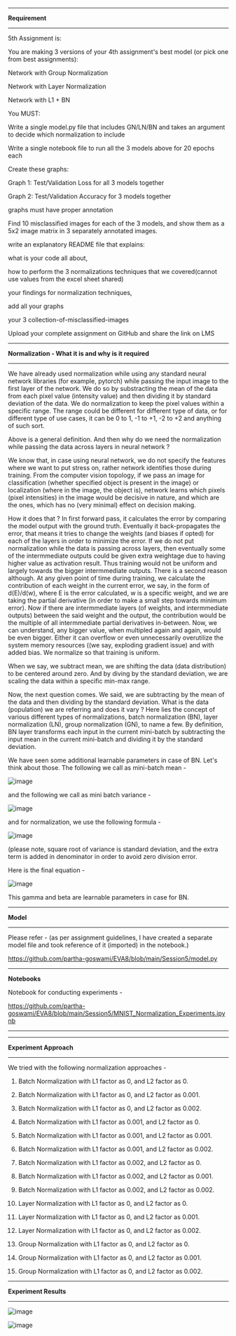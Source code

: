--------------------------------------------------------------------------------------------------------------------------------------------------------------------
**Requirement**

--------------------------------------------------------------------------------------------------------------------------------------------------------------------

5th Assignment is:

You are making 3 versions of your 4th assignment's best model (or pick one from best assignments):

Network with Group Normalization

Network with Layer Normalization

Network with L1 + BN

You MUST:

Write a single model.py file that includes GN/LN/BN and takes an argument to decide which normalization to include

Write a single notebook file to run all the 3 models above for 20 epochs each

Create these graphs:

Graph 1: Test/Validation Loss for all 3 models together

Graph 2: Test/Validation Accuracy for 3 models together

graphs must have proper annotation

Find 10 misclassified images for each of the 3 models, and show them as a 5x2 image matrix in 3 separately annotated images. 

write an explanatory README file that explains:

what is your code all about,

how to perform the 3 normalizations techniques that we covered(cannot use values from the excel sheet shared)

your findings for normalization techniques,

add all your graphs

your 3 collection-of-misclassified-images 

Upload your complete assignment on GitHub and share the link on LMS



--------------------------------------------------------------------------------------------------------------------------------------------------------------------
**Normalization - What it is and why is it required**

--------------------------------------------------------------------------------------------------------------------------------------------------------------------

We have already used normalization while using any standard neural network libraries (for example, pytorch) while passing the input image to the first layer of the network. We do so by substracting the mean of the data from each pixel value (intensity value) and then dividing it by standard deviation of the data. We do normalization to keep the pixel values within a specific range. The range could be different for different type of data, or for different type of use cases, it can be 0 to 1, -1 to +1, -2 to +2 and anything of such sort.

Above is a general definition. And then why do we need the normalization while passing the data across layers in neural network ?

We know that, in case using neural network, we do not specify the features where we want to put stress on, rather network identifies those during training. From the computer vision topology, if we pass an image for classification (whether specified object is present in the image) or localization (where in the image, the object is), network learns which pixels (pixel intensities) in the image would be decisive in nature, and which are the ones, which has no (very minimal) effect on decision making.

How it does that ? In first forward pass, it calculates the error by comparing the model output with the ground truth. Eventually it back-propagates the error, that means it tries to change the weights (and biases if opted) for each of the layers in order to minimize the error. If we do not put normalization while the data is passing across layers, then eventually some of the intermmediate outputs could be given extra weightage due to having higher value as activation result. Thus training would not be uniform and largely towards the bigger intermmediate outputs. There is a second reason although. At any given point of time during training, we calculate the contribution of each weight in the current error, we say, in the form of d(E)/d(w), where E is the error calculated, w is a specific weight, and we are taking the partial derivative (in order to make a small step towards minimum error). Now if there are intermmediate layers (of weights, and intermmediate outputs) between the said weight and the output, the contribution would be the multiple of all intermmediate partial derivatives in-between. Now, we can understand, any bigger value, when multipled again and again, would be even bigger. Either it can overflow or even unnecessarily overutilize the system memory resources ((we say, exploding gradient issue) and with added bias. We normalize so that training is uniform.

When we say, we subtract mean, we are shifting the data (data distribution) to be centered around zero. And by diving by the standard deviation, we are scaling the data within a specific min-max range.

Now, the next question comes. We said, we are subtracting by the mean of the data and then dividing by the standard deviation. What is the data (population) we are referring and does it vary ? Here lies the concept of various different types of normalizations, batch normalization (BN), layer normalization (LN), group normalization (GN), to name a few. By definition, BN layer transforms each input in the current mini-batch by subtracting the input mean in the current mini-batch and dividing it by the standard deviation. 

We have seen some additional learnable parameters in case of BN. Let's think about those. The following we call as mini-batch mean - 

![image](https://user-images.githubusercontent.com/46663815/215022154-622d2173-b359-4a1b-875a-69ab0c37e028.png)

and the following we call as mini batch variance - 

![image](https://user-images.githubusercontent.com/46663815/215022429-a5277b2c-6799-4df3-9019-3e8712fc3750.png)

and for normalization, we use the following formula - 

![image](https://user-images.githubusercontent.com/46663815/215022545-d93d15ae-56bb-4907-8d60-7910dc12ba43.png)

(please note, square root of variance is standard deviation, and the extra term is added in denominator in order to avoid zero division error.

Here is the final equation - 

![image](https://user-images.githubusercontent.com/46663815/215023052-423bc15b-dec6-40ad-a570-7582b3bd0f4d.png)

This gamma and beta are learnable parameters in case for BN.


--------------------------------------------------------------------------------------------------------------------------------------------------------------------
**Model**

--------------------------------------------------------------------------------------------------------------------------------------------------------------------
Please refer - 
(as per assignment guidelines, I have created a separate model file and took reference of it (imported) in the notebook.)

https://github.com/partha-goswami/EVA8/blob/main/Session5/model.py

--------------------------------------------------------------------------------------------------------------------------------------------------------------------
**Notebooks**

Notebook for conducting experiments - 

https://github.com/partha-goswami/EVA8/blob/main/Session5/MNIST_Normalization_Experiments.ipynb

--------------------------------------------------------------------------------------------------------------------------------------------------------------------



--------------------------------------------------------------------------------------------------------------------------------------------------------------------
**Experiment Approach**

--------------------------------------------------------------------------------------------------------------------------------------------------------------------

We tried with the following normalization approaches - 

1. Batch Normalization with L1 factor as 0, and L2 factor as 0.
2. Batch Normalization with L1 factor as 0, and L2 factor as 0.001.
3. Batch Normalization with L1 factor as 0, and L2 factor as 0.002.
4. Batch Normalization with L1 factor as 0.001, and L2 factor as 0.
5. Batch Normalization with L1 factor as 0.001, and L2 factor as 0.001.
6. Batch Normalization with L1 factor as 0.001, and L2 factor as 0.002.
7. Batch Normalization with L1 factor as 0.002, and L2 factor as 0.
8. Batch Normalization with L1 factor as 0.002, and L2 factor as 0.001.
9. Batch Normalization with L1 factor as 0.002, and L2 factor as 0.002.

10. Layer Normalization with L1 factor as 0, and L2 factor as 0.
11. Layer Normalization with L1 factor as 0, and L2 factor as 0.001.
12. Layer Normalization with L1 factor as 0, and L2 factor as 0.002.
13. Group Normalization with L1 factor as 0, and L2 factor as 0.
14. Group Normalization with L1 factor as 0, and L2 factor as 0.001.
15. Group Normalization with L1 factor as 0, and L2 factor as 0.002.

--------------------------------------------------------------------------------------------------------------------------------------------------------------------
**Experiment Results**

--------------------------------------------------------------------------------------------------------------------------------------------------------------------

![image](https://user-images.githubusercontent.com/46663815/215028170-7a55cb93-3549-48e4-8857-c16b46d98e42.png)

![image](https://user-images.githubusercontent.com/46663815/215028262-3942f245-0c50-41ff-85fc-4ea41c1bb138.png)



